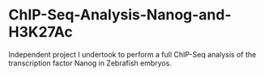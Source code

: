 # ChIP-Seq-Analysis-Nanog-and-H3K27Ac
Independent project I undertook to perform a full ChIP-Seq analysis of the transcription factor Nanog in Zebrafish embryos.
